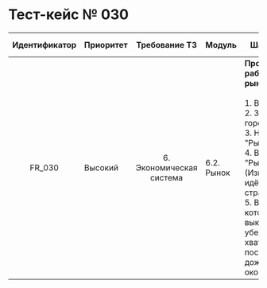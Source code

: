 # Тест-кейс № 030

| Идентификатор | Приоритет | Требование ТЗ | Модуль | Шаги тест-кейса | Ожидаемый результат |
| :---: | ----- | :---: | ----- | ----- | ----- |
|   FR_030 |   Высокий | 6. Экономическая система  | 6.2. Рынок |   **Проверка работоспособности рынка**.  <br>  <br> 1. Войти в аккаунт. <br> 2. Зайти в зону города. <br> 3. Нажать на кнопку "Рынок". <br> 4. Выбрать вкладку "Рынок".(Изначально она идёт как главная страница) <br> 5. Выбрать лот который мы хотим выкупить, убедиться что хватает денег, поставить ставку и дождаться окончания лота. | Купленный лот заканчивается и в инвентаре появляется тот монстр, которого мы выкупили. |